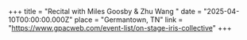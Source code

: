 +++
title = "Recital with Miles Goosby & Zhu Wang "
date = "2025-04-10T00:00:00.000Z"
place = "Germantown, TN"
link = "https://www.gpacweb.com/event-list/on-stage-iris-collective"
+++

